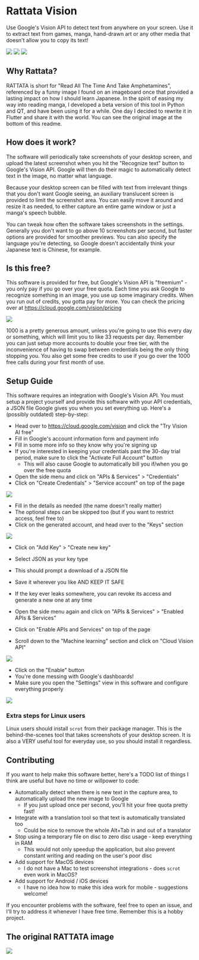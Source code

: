 # Rattata Vision

Use Google's Vision API to detect text from anywhere on your screen. Use it to extract text from games, manga, hand-drawn art or any other media that doesn't allow you to copy its text!

![](img/manga_example.png)
![](img/game_example.png)
![](img/art_example.png)

## Why Rattata?

RATTATA is short for "Read All The Time And Take Amphetamines", referenced by a funny image I found on an imageboard once that provided a lasting impact on how I should learn Japanese. In the spirit of easing my way into reading manga, I developed a beta version of this tool in Python and QT, and have been using it for a while. One day I decided to rewrite it in Flutter and share it with the world. You can see the original image at the bottom of this readme.

## How does it work?

The software will periodically take screenshots of your desktop screen, and upload the latest screenshot when you hit the "Recognize text" button to Google's Vision API. Google will then do their magic to automatically detect text in the image, no matter what language.

Because your desktop screen can be filled with text from irrelevant things that you don't want Google seeing, an auxiliary translucent screen is provided to limit the screenshot area. You can easily move it around and resize it as needed, to either capture an entire game window or just a manga's speech bubble.

You can tweak how often the software takes screenshots in the settings. Generally you don't want to go above 10 screenshots per second, but faster options are provided for smoother previews. You can also specify the language you're detecting, so Google doesn't accidentally think your Japanese text is Chinese, for example.

## Is this free?

This software is provided for free, but Google's Vision API is "freemium" - you only pay if you go over your free quota. Each time you ask Google to recognize something in an image, you use up some imaginary credits. When you run out of credits, you gotta pay for more. You can check the pricing over at https://cloud.google.com/vision/pricing

![](img/pricing.png)

1000 is a pretty generous amount, unless you're going to use this every day or something, which will limit you to like 33 requests per day. Remember you can just setup more accounts to double your free tier, with the inconvenience of having to swap between credentials being the only thing stopping you. You also get some free credits to use if you go over the 1000 free calls during your first month of use.

## Setup Guide

This software requires an integration with Google's Vision API. You must setup a project yourself and provide this software with your API credentials, a JSON file Google gives you when you set everything up. Here's a (possibly outdated) step-by-step:

- Head over to https://cloud.google.com/vision and click the "Try Vision AI free"
- Fill in Google's account information form and payment info
- Fill in some more info so they know why you're signing up
- If you're interested in keeping your credentials past the 30-day trial period, make sure to click the "Activate Full Account" button
  - This will also cause Google to automatically bill you if/when you go over the free quota
- Open the side menu and click on "APIs & Services" > "Credentials"
- Click on "Create Credentials" > "Service account" on top of the page

![](img/tutorial_1.png)

- Fill in the details as needed (the name doesn't really matter)
- The optional steps can be skipped too (but if you want to restrict access, feel free to)
- Click on the generated account, and head over to the "Keys" section

![](img/tutorial_2.png)

- Click on "Add Key" > "Create new key"
- Select JSON as your key type
- This should prompt a download of a JSON file
- Save it wherever you like AND KEEP IT SAFE
- If the key ever leaks somewhere, you can revoke its access and generate a new one at any time

- Open the side menu again and click on "APIs & Services" > "Enabled APIs & Services"
- Click on "Enable APIs and Services" on top of the page
- Scroll down to the "Machine learning" section and click on "Cloud Vision API"

![](img/tutorial_3.png)

- Click on the "Enable" button
- You're done messing with Google's dashboards!
- Make sure you open the "Settings" view in this software and configure everything properly

![](img/tutorial_4.png)

### Extra steps for Linux users

Linux users should install `scrot` from their package manager. This is the behind-the-scenes tool that takes screenshots of your desktop screen. It is also a VERY useful tool for everyday use, so you should install it regardless.

## Contributing

If you want to help make this software better, here's a TODO list of things I think are useful but have no time or willpower to code:

- Automatically detect when there is new text in the capture area, to automatically upload the new image to Google
  - If you just upload once per second, you'll hit your free quota pretty fast!
- Integrate with a translation tool so that text is automatically translated too
  - Could be nice to remove the whole Alt+Tab in and out of a translator
- Stop using a temporary file on disc to zero disc usage - keep everything in RAM
  - This would not only speedup the application, but also prevent constant writing and reading on the user's poor disc
- Add support for MacOS devices
  - I do not have a Mac to test screenshot integrations - does `scrot` even work in MacOS?
- Add support for Android / iOS devices
  - I have no idea how to make this idea work for mobile - suggestions welcome!

If you encounter problems with the software, feel free to open an issue, and I'll try to address it whenever I have free time. Remember this is a hobby project.

## The original RATTATA image

![](img/og_rattata.png)
